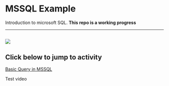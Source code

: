 # MSSQL Example
Introduction to microsoft SQL. **This repo is a working progress**

---
![](https://cdn.sqlservertutorial.net/wp-content/uploads/What-is-SQL-Server-SQL-Server-Architecture.png)
---
Click below to jump to activity
---
[Basic Query in MSSQL](https://github.com/Juan-Zambrano/MSSQL_Example/tree/master/Lesson/Introduction)





Test video


[](https://www.youtube.com/watch?v=unU9vpLjHRk)
